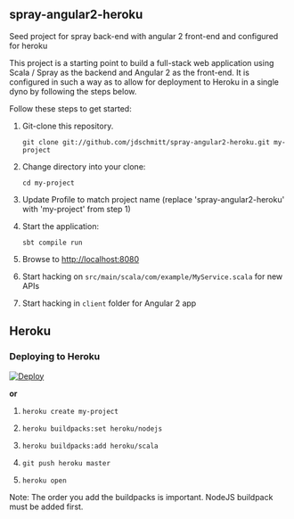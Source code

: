 ## spray-angular2-heroku

Seed project for spray back-end with angular 2 front-end and configured for heroku

This project is a starting point to build a full-stack web application using Scala / Spray as the backend and Angular 2 as the front-end. It is configured in such a way as to allow for deployment to Heroku in a single dyno by following the steps below.

Follow these steps to get started:

1. Git-clone this repository.

   `git clone git://github.com/jdschmitt/spray-angular2-heroku.git my-project`

2. Change directory into your clone:

   `cd my-project`

3. Update Profile to match project name (replace 'spray-angular2-heroku' with 'my-project' from step 1)

3. Start the application:

   `sbt compile run`

4. Browse to [http://localhost:8080](http://localhost:8080/)

5. Start hacking on `src/main/scala/com/example/MyService.scala` for new APIs

6. Start hacking in `client` folder for Angular 2 app

## Heroku

### Deploying to Heroku
[![Deploy](https://www.herokucdn.com/deploy/button.svg)](https://heroku.com/deploy)

**or**

1. `heroku create my-project`

2. `heroku buildpacks:set heroku/nodejs`

3. `heroku buildpacks:add heroku/scala`

4. `git push heroku master`

5. `heroku open`

Note: The order you add the buildpacks is important. NodeJS buildpack must be added first.